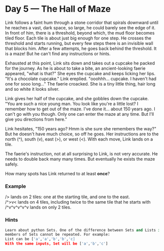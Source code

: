 # **Day 5 — The Hall of Maze**

Link follows a faint hum through a stone corridor that spirals downward until he reaches a vast, dark space, so large, he could barely see the edge of it. In front of him, there is a threshold, beyond which, the mud floor becomes tiled floor. Each tile is about just big enough for one step. He crosses the threshold and starts running, but every few steps there is an invisible wall that blocks him. After a few attempts, he goes back behind the threshold. It is a maze! But he can't find any instructions or hints.

Exhausted at this point, Link sits down and takes out a cupcake he packed for the journey. As he is about to take a bite, an ancient-looking faerie appeared, "what is that?" She eyes the cupcake and keeps licking her lips. "It's a chocolate cupcake." Link ereplied. "ooohhh... cupcake. I haven't had one for sooo long..." The faerie croacked. She is a tiny little thing, hair long and so white it looks silver.

Link gives her half of the cupcake, and she gobbles down the cupcake. "You are such a nice young man. You look like you're a little lost? I remember how to get out of the maze. I've done it... about 150 years ago. I can't go with you though. Only one can enter the maze at any time. But I'll give you directions from here."

Link hesitates, "150 years ago? Hmm is she sure she remembers the way?" But he doesn't have much choice, so off he goes. Her instructions are to the north (^), south (v), east (>), or west (<). With each move, Link lands on a tile.

The faerie's instruction, not at all surprising to Link, is not very accurate. He needs to double back many many times. But eventually he exists the maze safely.

How many spots has Link returned to at least **once**?

### Example

/> lands on 2 tiles: one at the starting tile, and one to the east.<br>
/^>v< lands on 4 tiles, including twice to the same tile that he starts with<br>
/^v^v^v^v^v lands on only 2 tiles.

### **Hints**

```python
Learn about python Sets. One of the difference between Sets and Lists is that, 
members of Sets cannot be repeated. For example:
List can be ['a','a','b','b','c]
With the same inputs, Set will be ['a','b','c']
```
